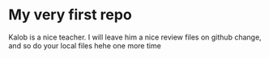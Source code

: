 # My very first repo

Kalob is a nice teacher. I will leave him a nice review files on github change, and so do your local files
hehe one more time
